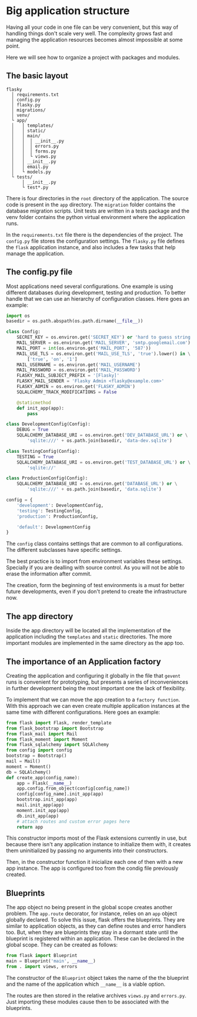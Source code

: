 # Big application structure
Having all your code in one file can be very convenient, but this way of handling things don't scale very well. The complexity grows fast and managing the application resources becomes almost impossible at some point.

Here we will see how to organize a project with packages and modules.

## The basic layout

```
flasky
  │ requirements.txt
  │ config.py
  │ flasky.py
  │ migrations/
  │ venv/
  └ app/
  │   │ templates/
  │   │ static/
  │   │ main/
  │   │  │ __init__.py
  │   │  │ errors.py
  │   │  │ forms.py
  │   │  └ views.py
  │   │ __init__.py
  │   │ email.py
  │   └ models.py
  └ tests/
      │ __init__.py
      └ test*.py
```

There is four directories in the `root` directory of the application. The source code is present in the `app` directory. The `migration` folder contains the database migration scripts. Unit tests are written in a tests package and the venv folder contains the python virtual environment where the application runs.

In the `requirements.txt` file there is the dependencies of the project. The `config.py` file stores the configuration settings. The `flasky.py` file defines the `flask` application instance, and also includes a few tasks that help manage the application.

## The config.py file
Most applications need several configurations. One example is using different databases during development, testing and production. To better handle that we can use an hierarchy of configuration classes.
Here goes an example:

```python
import os
basedir = os.path.abspath(os.path.dirname(__file__))

class Config:
    SECRET_KEY = os.environ.get('SECRET_KEY') or 'hard to guess string'
    MAIL_SERVER = os.environ.get('MAIL_SERVER', 'smtp.googlemail.com')
    MAIL_PORT = int(os.environ.get('MAIL_PORT', '587'))
    MAIL_USE_TLS = os.environ.get('MAIL_USE_TLS', 'true').lower() in \
        ['true', 'on', '1']
    MAIL_USERNAME = os.environ.get('MAIL_USERNAME')
    MAIL_PASSWORD = os.environ.get('MAIL_PASSWORD')
    FLASKY_MAIL_SUBJECT_PREFIX = '[Flasky]'
    FLASKY_MAIL_SENDER = 'Flasky Admin <flasky@example.com>'
    FLASKY_ADMIN = os.environ.get('FLASKY_ADMIN')
    SQLALCHEMY_TRACK_MODIFICATIONS = False

    @staticmethod
    def init_app(app):
        pass

class DevelopmentConfig(Config):
    DEBUG = True
    SQLALCHEMY_DATABASE_URI = os.environ.get('DEV_DATABASE_URL') or \
        'sqlite:///' + os.path.join(basedir, 'data-dev.sqlite')

class TestingConfig(Config):
    TESTING = True
    SQLALCHEMY_DATABASE_URI = os.environ.get('TEST_DATABASE_URL') or \
        'sqlite://'

class ProductionConfig(Config):
    SQLALCHEMY_DATABASE_URI = os.environ.get('DATABASE_URL') or \
        'sqlite:///' + os.path.join(basedir, 'data.sqlite')

config = {
    'development': DevelopmentConfig,
    'testing': TestingConfig,
    'production': ProductionConfig,

    'default': DevelopmentConfig
}
```

The `config` class contains settings that are common to all configurations. The different subclasses have specific settings.

The best practice is to import from environment variables these settings. Specially if you are dealling with source control. As you will not be able to erase the information after commit.

The creation, form the beginning of test environments is a must for better future developments, even if you don't pretend to create the infrastructure now.


## The app directory
Inside the app directory will be located all the implementation of the application including the `templates` and `static` directories. The more important modules are implemented in the same directory as the app too.

## The importance of an Application factory
Creating the application and configuring it globally in the file that `gevent` runs is convenient for prototyping, but presents a series of inconveniences in further development being the most important one the lack of flexibility.

To implement that we can move the app creation to a `factory function`. With this approach we can even create multiple application instances at the same time with different configurations. Here goes an example:

```python
from flask import Flask, render_template
from flask_bootstrap import Bootstrap
from flask_mail import Mail
from flask_moment import Moment
from flask_sqlalchemy import SQLAlchemy
from config import config
bootstrap = Bootstrap()
mail = Mail()
moment = Moment()
db = SQLAlchemy()
def create_app(config_name):
    app = Flask(__name__)
    app.config.from_object(config[config_name])
    config[config_name].init_app(app)
    bootstrap.init_app(app)
    mail.init_app(app)
    moment.init_app(app)
    db.init_app(app)
    # attach routes and custom error pages here
    return app

```
This constructor imports most of the Flask extensions currently in use, but because there isn't any application instance to initialize them with, it creates them uninitialized by passing no arguments into their constructors.

Then, in the constructor function it inicialize each one of then with a new app instance. The app is configured too from the condig file previously created.

## Blueprints
The app object no being present in the global scope creates another problem. The `app.route` decorator, for instance, relies on an `app` object globally declared. To solve this issue, flask offers the blueprints. They are similar to application objects, as they can define routes and error handlers too. But, when they are blueprints they stay in a dormant state until the blueprint is registered within an application. These can be declared in the global scope. They can be created as follows:

```python
from flask import Blueprint
main = Blueprint('main', __name__)
from . import views, errors
```
The constructor of the `Blueprint` object takes the name of the the blueprint and the name of the application which `__name__` is a viable option.

The routes are then stored in the relative archives `views.py` and `errors.py`. Just importing these modules cause then to be associated with the blueprints.


